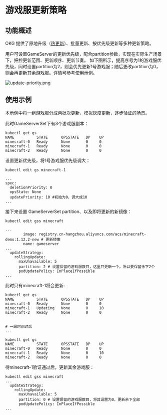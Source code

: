 # 游戏服更新策略
## 功能概述

OKG 提供了原地升级（[热更新](./hot-update.md)）、批量更新、按优先级更新等多种更新策略。

用户可设置GameServer的更新优先级，配合partition参数，实现在实际生产场景下，把控更新范围、更新顺序、更新节奏。
如下图所示，提高序号为1的游戏服优先级，同时设置partition为2，则会优先更新1号游戏服；随后更改partition为0，则会再更新其余游戏服。详情可参考使用示例。

![update-priority.png](/img/kruisegame/user-manuals/update-priority.png)

## 使用示例

本示例中将一组游戏服分成两批次更新，模拟灰度更新，逐步验证的场景。

此时GameServerSet下有3个游戏服副本：
```shell
kubectl get gs
NAME          STATE      OPSSTATE   DP    UP
minecraft-0   Ready      None       0     0
minecraft-1   Ready      None       0     0
minecraft-2   Ready      None       0     0
```

设置更新优先级，将1号游戏服优先级调大：
```shell
kubectl edit gs minecraft-1

...
spec:
  deletionPriority: 0
  opsState: None
  updatePriority: 10 #初始为0，调大成10
...
```

接下来设置 GameServerSet partition、以及即将更新的新镜像：
```shell
kubectl edit gss minecraft

...
        image: registry.cn-hangzhou.aliyuncs.com/acs/minecraft-demo:1.12.2-new # 更新镜像
        name: gameserver
...
  updateStrategy:
    rollingUpdate:
      maxUnavailable: 5
      partition: 2 # 设置保留的游戏服数目，这里只更新一个，所以要保留余下2个
      podUpdatePolicy: InPlaceIfPossible
...

```

此时只有minecraft-1将会更新:
```shell
kubectl get gs
NAME          STATE      OPSSTATE   DP    UP
minecraft-0   Ready      None       0     0
minecraft-1   Updating   None       0     10
minecraft-2   Ready      None       0     0


# 一段时间过后
...

kubectl get gs
NAME          STATE      OPSSTATE   DP    UP
minecraft-0   Ready      None       0     0
minecraft-1   Ready      None       0     10
minecraft-2   Ready      None       0     0
```

待minecraft-1验证通过后，更新其余游戏服：
```shell
kubectl edit gss minecraft
...
  updateStrategy:
    rollingUpdate:
      maxUnavailable: 5
      partition: 0 # 设置保留的游戏服数目，将其设置为0，更新余下全部
      podUpdatePolicy: InPlaceIfPossible
...

```

